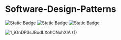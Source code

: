 # Software-Design-Patterns
![Static Badge](https://img.shields.io/badge/creational_design_patterns-red) ![Static Badge](https://img.shields.io/badge/structural_design_patterns-gray) ![Static Badge](https://img.shields.io/badge/behavioural_design_patterns-blue)


![1_iGnDP3sJBudLXohCNuhXlA (1)](https://github.com/user-attachments/assets/dbb1e60b-ac35-4b56-b9e1-40d9755698eb)

